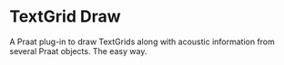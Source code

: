 # TextGrid Draw

A Praat plug-in to draw TextGrids along with acoustic information from several Praat objects. The easy way.

